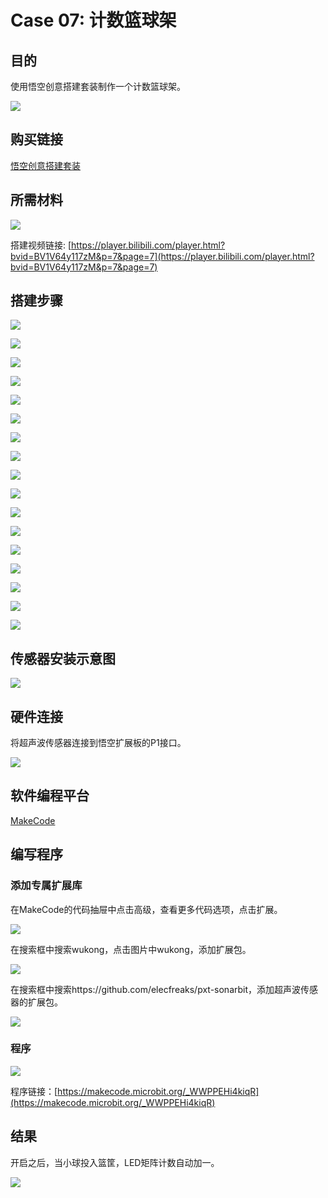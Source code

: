 ﻿---
sidebar_position: 7
sidebar_label: Case 07:计数篮球架
---

# Case 07: 计数篮球架
## 目的
使用悟空创意搭建套装制作一个计数篮球架。

![](https://wiki-media-ef.oss-cn-hongkong.aliyuncs.com/docs/microbit/building-blocks/wonder-building-kit/images/case-07-01.png)

## 购买链接

[悟空创意搭建套装](https://item.taobao.com/item.htm?id=649813731275&spm=2015.23436601.0.0)

## 所需材料

![](https://wiki-media-ef.oss-cn-hongkong.aliyuncs.com/docs/microbit/building-blocks/wonder-building-kit/images/case-07-02.png)

搭建视频链接:
[https://player.bilibili.com/player.html?bvid=BV1V64y117zM&p=7&page=7](https://player.bilibili.com/player.html?bvid=BV1V64y117zM&p=7&page=7)

## 搭建步骤

![](https://wiki-media-ef.oss-cn-hongkong.aliyuncs.com/docs/microbit/building-blocks/wonder-building-kit/images/step-case-07-01.png)

![](https://wiki-media-ef.oss-cn-hongkong.aliyuncs.com/docs/microbit/building-blocks/wonder-building-kit/images/step-case-07-02.png)

![](https://wiki-media-ef.oss-cn-hongkong.aliyuncs.com/docs/microbit/building-blocks/wonder-building-kit/images/step-case-07-03.png)

![](https://wiki-media-ef.oss-cn-hongkong.aliyuncs.com/docs/microbit/building-blocks/wonder-building-kit/images/step-case-07-04.png)

![](https://wiki-media-ef.oss-cn-hongkong.aliyuncs.com/docs/microbit/building-blocks/wonder-building-kit/images/step-case-07-05.png)

![](https://wiki-media-ef.oss-cn-hongkong.aliyuncs.com/docs/microbit/building-blocks/wonder-building-kit/images/step-case-07-06.png)

![](https://wiki-media-ef.oss-cn-hongkong.aliyuncs.com/docs/microbit/building-blocks/wonder-building-kit/images/step-case-07-07.png)

![](https://wiki-media-ef.oss-cn-hongkong.aliyuncs.com/docs/microbit/building-blocks/wonder-building-kit/images/step-case-07-08.png)

![](https://wiki-media-ef.oss-cn-hongkong.aliyuncs.com/docs/microbit/building-blocks/wonder-building-kit/images/step-case-07-09.png)

![](https://wiki-media-ef.oss-cn-hongkong.aliyuncs.com/docs/microbit/building-blocks/wonder-building-kit/images/step-case-07-10.png)

![](https://wiki-media-ef.oss-cn-hongkong.aliyuncs.com/docs/microbit/building-blocks/wonder-building-kit/images/step-case-07-11.png)

![](https://wiki-media-ef.oss-cn-hongkong.aliyuncs.com/docs/microbit/building-blocks/wonder-building-kit/images/step-case-07-12.png)

![](https://wiki-media-ef.oss-cn-hongkong.aliyuncs.com/docs/microbit/building-blocks/wonder-building-kit/images/step-case-07-13.png)

![](https://wiki-media-ef.oss-cn-hongkong.aliyuncs.com/docs/microbit/building-blocks/wonder-building-kit/images/step-case-07-14.png)

![](https://wiki-media-ef.oss-cn-hongkong.aliyuncs.com/docs/microbit/building-blocks/wonder-building-kit/images/step-case-07-15.png)

![](https://wiki-media-ef.oss-cn-hongkong.aliyuncs.com/docs/microbit/building-blocks/wonder-building-kit/images/step-case-07-16.png)

![](https://wiki-media-ef.oss-cn-hongkong.aliyuncs.com/docs/microbit/building-blocks/wonder-building-kit/images/step-case-07-17.png)

## 传感器安装示意图

![](https://wiki-media-ef.oss-cn-hongkong.aliyuncs.com/docs/microbit/building-blocks/wonder-building-kit/images/case-07-07.png)


## 硬件连接

将超声波传感器连接到悟空扩展板的P1接口。

![](https://wiki-media-ef.oss-cn-hongkong.aliyuncs.com/docs/microbit/building-blocks/wonder-building-kit/images/case-07-06.png)

## 软件编程平台

[MakeCode](https://makecode.microbit.org/)

## 编写程序
### 添加专属扩展库

在MakeCode的代码抽屉中点击高级，查看更多代码选项，点击扩展。

![](https://wiki-media-ef.oss-cn-hongkong.aliyuncs.com/docs/microbit/building-blocks/wonder-building-kit/images/case-01-03.png)

在搜索框中搜索wukong，点击图片中wukong，添加扩展包。

![](https://wiki-media-ef.oss-cn-hongkong.aliyuncs.com/docs/microbit/building-blocks/wonder-building-kit/images/case-01-04.png)

在搜索框中搜索https://github.com/elecfreaks/pxt-sonarbit，添加超声波传感器的扩展包。

![](https://wiki-media-ef.oss-cn-hongkong.aliyuncs.com/docs/microbit/building-blocks/wonder-building-kit/images/case-04-04.png)



### 程序

![](https://wiki-media-ef.oss-cn-hongkong.aliyuncs.com/docs/microbit/building-blocks/wonder-building-kit/images/case-07-05.png)

程序链接：[https://makecode.microbit.org/_WWPPEHi4kiqR](https://makecode.microbit.org/_WWPPEHi4kiqR)


## 结果

开启之后，当小球投入篮筐，LED矩阵计数自动加一。

![](https://wiki-media-ef.oss-cn-hongkong.aliyuncs.com/docs/microbit/building-blocks/wonder-building-kit/images/wonder-building-kit-case-07.gif)

